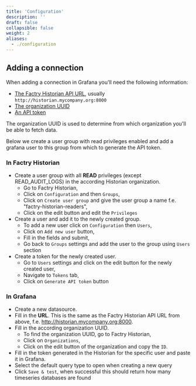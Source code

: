 ```yaml
---
title: 'Configuration'
description: ''
draft: false
collapsible: false
weight: 2
aliases:
  - ./configuration
---
```


## Adding a connection

When adding a connection in Grafana you'll need the following information:

- [The Factry Historian API URL](../../../historian/v6.3/3_administration/general.md#api), usually `http://historian.mycompany.org:8000`
- [The organization UUID](../../../historian/v6.3/3_administration/organizations.md#organizations)
- [An API token](../../../historian/v6.3/3_administration/users.md#generating-an-api-token)

The organization UUID is used to determine from which organization you'll be able to fetch data.

Below we create a user group with read privileges enabled and add a grafana user to this group from which to generate the API token.

### In Factry Historian

- Create a user group with all **READ** privileges (except READ_AUDIT_LOGS) in the according Historian organization.
  - Go to Factry Historian,
  - Click on `Configuration` and then `Groups`,
  - Click on `Create user group` and give the user group a name f.e. "factry-historian-readers",
  - Click on the edit button and edit the `Privileges`
- Create a user and add it to the newly created group.
  - To add a new user click on `Configuration` then `Users`,
  - Click on `Add new user` button,
  - Fill in the fields and submit,
  - Go back to `Groups` settings and add the user to the group using `Users` section
- Create a token for the newly created user.
  - Go to `Users` settings and click on the edit button for the newly created user,
  - Navigate to `Tokens` tab,
  - Click on `Generate API token` button

### In Grafana

- Create a new datasource.
- Fill in the **URL**. This is the same as the Factry Historian API URL from above, f.e. http://historian.mycompany.org:8000.
- Fill in the according organization UUID.
  - To find the organization UUID, go to Factry Historian,
  - Click on `Organizations`,
  - Click on the edit button of the organization and copy the `ID`.
- Fill in the token generated in the Historian for the specific user and paste it in Grafana.
- Select the default query type to open when creating a new query
- Click `Save & test`, when successful this should return how many timeseries databases are found
